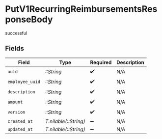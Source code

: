 # PutV1RecurringReimbursementsResponseBody

successful


## Fields

| Field                 | Type                  | Required              | Description           |
| --------------------- | --------------------- | --------------------- | --------------------- |
| `uuid`                | *::String*            | :heavy_check_mark:    | N/A                   |
| `employee_uuid`       | *::String*            | :heavy_check_mark:    | N/A                   |
| `description`         | *::String*            | :heavy_check_mark:    | N/A                   |
| `amount`              | *::String*            | :heavy_check_mark:    | N/A                   |
| `version`             | *::String*            | :heavy_check_mark:    | N/A                   |
| `created_at`          | *T.nilable(::String)* | :heavy_minus_sign:    | N/A                   |
| `updated_at`          | *T.nilable(::String)* | :heavy_minus_sign:    | N/A                   |